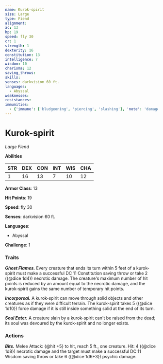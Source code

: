 ```yaml
---
name: Kurok-spirit
size: Large
type: Fiend
alignment: 
ac: 13
hp: 19
speed: fly 30
cr: 1
strength: 1
dexterity: 16
constitution: 13
intelligence: 7
wisdom: 10
charisma: 12
saving_throws:
skills:
senses: darkvision 60 ft.
languages:
  - Abyssal
weaknesses:
resistances:
immunities:
  - {'immune': ['bludgeoning', 'piercing', 'slashing'], 'note': 'damage from nonmagical or nonsilver weapons'}
---
```


# Kurok-spirit

*Large Fiend*

**Abilities**

| STR | DEX | CON | INT | WIS | CHA |
| --- | --- | --- | --- | --- | --- |
| 1 | 16 | 13 | 7 | 10 | 12 |

**Armor Class**: 13

**Hit Points**: 19

**Speed**: fly 30

**Senses**: darkvision 60 ft.

**Languages**:
  - Abyssal

**Challenge**: 1

### Traits
***Ghost Flames.*** Every creature that ends its turn within 5 feet of a kurok-spirit must make a successful DC 11 Constitution saving throw or take 2 ({@dice 1d4}) necrotic damage. The creature's maximum number of hit points is reduced by an amount equal to the necrotic damage, and the kurok-spirit gains the same number of temporary hit points.

***Incorporeal.*** A kurok-spirit can move through solid objects and other creatures as if they were difficult terrain. The kurok-spirit takes 5 ({@dice 1d10}) force damage if it is still inside something solid at the end of its turn.

***Soul Eater.*** A creature slain by a kurok-spirit can't be raised from the dead; its soul was devoured by the kurok-spirit and no longer exists.

### Actions
***Bite.*** Melee Attack: {@hit +5} to hit, reach 5 ft., one creature. Hit: 4 ({@dice 1d8}) necrotic damage and the target must make a successful DC 11 Wisdom saving throw or take 6 ({@dice 1d6+3}) psychic damage.

